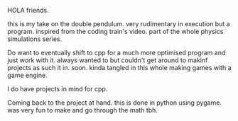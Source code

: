 HOLA friends.

this is my take on the double pendulum.
very rudimentary in execution but a program. inspired from the coding train's video.
part of the whole physics simulations series.

Do want to eventually shift to cpp for a much more optimised program and just work with it.
always wanted to but couldn't get around to makinf projects as such it in.
soon. kinda tangled in this whole making games with a game engine.

I do have projects in mind for cpp.



Coming back to the project at hand.
this is done in python using pygame.
was very fun to make and go through the math tbh.